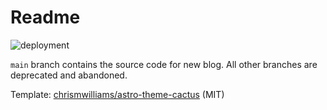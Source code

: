 # Readme

![deployment](https://github.com/umstek/umstek.github.io/workflows/main/badge.svg)

`main` branch contains the source code for new blog. All other branches are deprecated and abandoned.

Template: [chrismwilliams/astro-theme-cactus](https://github.com/chrismwilliams/astro-theme-cactus) (MIT)
